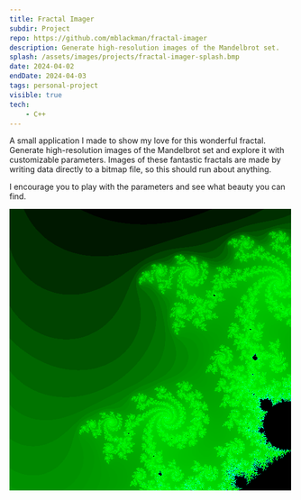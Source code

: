 ```yaml
---
title: Fractal Imager
subdir: Project
repo: https://github.com/mblackman/fractal-imager
description: Generate high-resolution images of the Mandelbrot set.
splash: /assets/images/projects/fractal-imager-splash.bmp
date: 2024-04-02
endDate: 2024-04-03
tags: personal-project
visible: true
tech:
    - C++
---
```


A small application I made to show my love for this wonderful fractal. Generate high-resolution images of the Mandelbrot set and explore it with customizable parameters. Images of these fantastic fractals are made by writing data directly to a bitmap file, so this should run about anything.

I encourage you to play with the parameters and see what beauty you can find.

<img src="/assets/images/projects/fractal-imager-1.bmp" alt="Another beautiful boy now in green." />
